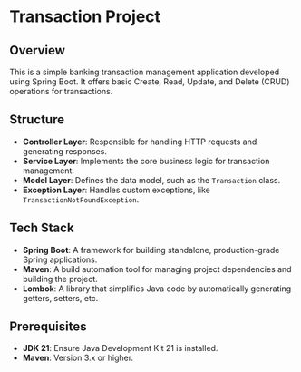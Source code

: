 # Transaction Project

## Overview
This is a simple banking transaction management application developed using Spring Boot. It offers basic Create, Read, Update, and Delete (CRUD) operations for transactions.

## Structure
- **Controller Layer**: Responsible for handling HTTP requests and generating responses.
- **Service Layer**: Implements the core business logic for transaction management.
- **Model Layer**: Defines the data model, such as the `Transaction` class.
- **Exception Layer**: Handles custom exceptions, like `TransactionNotFoundException`.

## Tech Stack
- **Spring Boot**: A framework for building standalone, production-grade Spring applications.
- **Maven**: A build automation tool for managing project dependencies and building the project.
- **Lombok**: A library that simplifies Java code by automatically generating getters, setters, etc.

## Prerequisites
- **JDK 21**: Ensure Java Development Kit 21 is installed.
- **Maven**: Version 3.x or higher.
